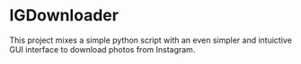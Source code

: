 # IGDownloader

This project mixes a simple python script with an even simpler and intuictive GUI interface to download photos from Instagram.


